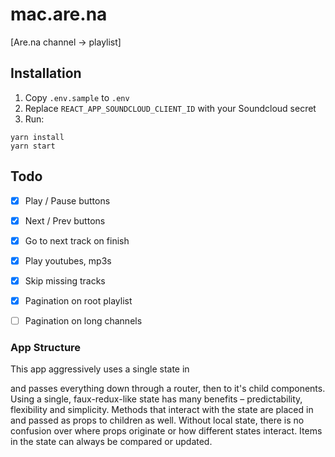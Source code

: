 # mac.are.na

[Are.na channel -> playlist]

## Installation
1. Copy `.env.sample` to `.env`
2. Replace `REACT_APP_SOUNDCLOUD_CLIENT_ID` with your Soundcloud secret
3. Run:
```
yarn install
yarn start
```

## Todo
- [x] Play / Pause buttons
- [x] Next / Prev buttons
- [x] Go to next track on finish
- [x] Play youtubes, mp3s
- [x] Skip missing tracks
- [x] Pagination on root playlist
- [ ] Pagination on long channels


### App Structure
This app aggressively uses a single state in <Main /> and passes everything down through a router, then to it's child components. Using a single, faux-redux-like state has many benefits – predictability, flexibility and simplicity. Methods that interact with the state are placed in <Main /> and passed as props to children as well. Without local state, there is no confusion over where props originate or how different states interact. Items in the state can always be compared or updated.
